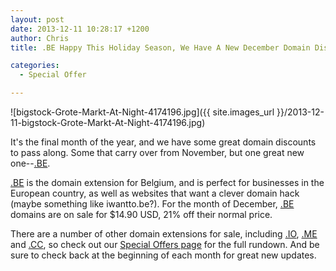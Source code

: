 ```yaml
---
layout: post
date: 2013-12-11 10:28:17 +1200
author: Chris
title: .BE Happy This Holiday Season, We Have A New December Domain Discount

categories:
  - Special Offer

---
```


![bigstock-Grote-Markt-At-Night-4174196.jpg]({{ site.images_url }}/2013-12-11-bigstock-Grote-Markt-At-Night-4174196.jpg)

<!-- excerpt -->

It's the final month of the year, and we have some great domain discounts to pass along. Some that carry over from November, but one great new one--[.BE](https://iwantmyname.com/domains/be-belgian-domain-name-registration-for-belgium).

<!-- /excerpt -->

[.BE](https://iwantmyname.com/domains/be-belgian-domain-name-registration-for-belgium) is the domain extension for Belgium, and is perfect for businesses in the European country, as well as websites that want a clever domain hack (maybe something like iwantto.be?). For the month of December, [.BE](https://iwantmyname.com/domains/be-belgian-domain-name-registration-for-belgium) domains are on sale for $14.90 USD, 21% off their normal price. 

There are a number of other domain extensions for sale, including [.IO](https://iwantmyname.com/domains/io-domain-name-registration-for-british-indian-ocean-territory), [.ME](https://iwantmyname.com/domains/me-montenegrean-domain-name-registration-for-montenegro) and [.CC](https://iwantmyname.com/domains/cc-domain-name-registration-for-cocos-keeling-islands), so check out our [Special Offers page](https://iwantmyname.com/domains/special-offer) for the full rundown. And be sure to check back at the beginning of each month for great new updates.
